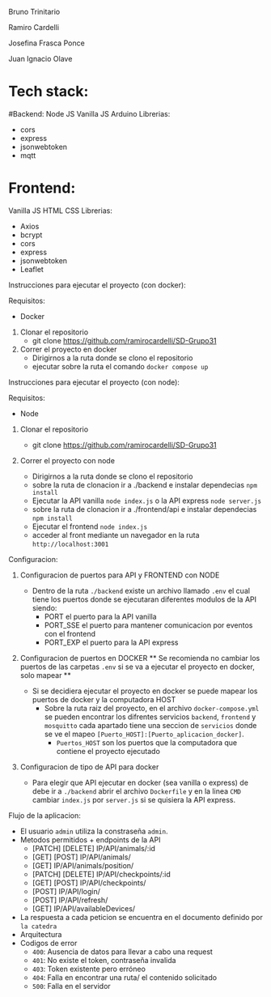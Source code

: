 Bruno Trinitario

Ramiro Cardelli

Josefina Frasca Ponce

Juan Ignacio Olave

# Tech stack:

#Backend:
Node JS
Vanilla JS
Arduino
Librerias:

- cors
- express
- jsonwebtoken
- mqtt

# Frontend:

Vanilla JS
HTML
CSS
Librerias:

- Axios
- bcrypt
- cors
- express
- jsonwebtoken
- Leaflet

Instrucciones para ejecutar el proyecto (con docker):

Requisitos:

- Docker

1. Clonar el repositorio
   - git clone https://github.com/ramirocardelli/SD-Grupo31
2. Correr el proyecto en docker
   - Dirigirnos a la ruta donde se clono el repositorio
   - ejecutar sobre la ruta el comando `docker compose up`

Instrucciones para ejecutar el proyecto (con node):

Requisitos:

- Node

1. Clonar el repositorio
   - git clone https://github.com/ramirocardelli/SD-Grupo31

2. Correr el proyecto con node
   - Dirigirnos a la ruta donde se clono el repositorio
   - sobre la ruta de clonacion ir a ./backend e instalar dependecias `npm install`
   - Ejecutar la API vanilla `node index.js` o la API express `node server.js`
   - sobre la ruta de clonacion ir a ./frontend/api e instalar dependecias `npm install`
   - Ejecutar el frontend `node index.js`
   - acceder al front mediante un navegador en la ruta `http://localhost:3001`

Configuracion:

1. Configuracion de puertos para API y FRONTEND con NODE
   - Dentro de la ruta `./backend` existe un archivo llamado `.env` el cual tiene los puertos donde se ejecutaran diferentes modulos de la API siendo:
      - PORT el puerto para la API vanilla
      - PORT_SSE el puerto para mantener comunicacion por eventos con el frontend
      - PORT_EXP el puerto para la API express

2. Configuracion de puertos en DOCKER 
   ** Se recomienda no cambiar los puertos de las carpetas `.env` si se va a ejecutar el proyecto en docker, solo mapear **
   - Si se decidiera ejecutar el proyecto en docker se puede mapear los puertos de docker y la computadora HOST
      - Sobre la ruta raiz del proyecto, en el archivo `docker-compose.yml` se pueden encontrar los difrentes servicios `backend`, `frontend` y `mosquitto` cada apartado tiene una seccion de `servicios` donde se ve el mapeo `[Puerto_HOST]:[Puerto_aplicacion_docker]`.
         - `Puertos_HOST` son los puertos que la computadora que contiene el proyecto ejecutado 
3. Configuracion de tipo de API para docker
   - Para elegir que API ejecutar en docker (sea vanilla o express) de debe ir a `./backend` abrir el archivo `Dockerfile` y en la linea `CMD` cambiar `index.js` por `server.js` si se quisiera la API express.

Flujo de la aplicacion:

- El usuario `admin` utiliza la constraseña `admin`.
- Metodos permitidos + endpoints de la API
   - [PATCH] [DELETE] IP/API/animals/:id
   - [GET] [POST] IP/API/animals/
   - [GET] IP/API/animals/position/
   - [PATCH] [DELETE] IP/API/checkpoints/:id
   - [GET] [POST] IP/API/checkpoints/
   - [POST] IP/API/login/
   - [POST] IP/API/refresh/
   - [GET] IP/API/availableDevices/
- La respuesta a cada peticion se encuentra en el documento definido por `la catedra`
- Arquitectura
- Codigos de error
   - `400`: Ausencia de datos para llevar a cabo una request 
   - `401`: No existe el token, contraseña invalida
   - `403`: Token existente pero erróneo 
   - `404`: Falla en encontrar una ruta/ el contenido solicitado
   - `500`: Falla en el servidor

